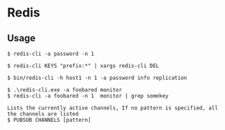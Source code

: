 # Redis

## Usage

    $ redis-cli -a password -n 1

    $ redis-cli KEYS "prefix:*" | xargs redis-cli DEL

    $ bin/redis-cli -h host1 -n 1 -a password info replication

    $ .\redis-cli.exe -a foobared monitor
    $ redis-cli -a foobared -n 1  monitor | grep somekey

    Lists the currently active channels, If no pattern is specified, all the channels are listed
    $ PUBSUB CHANNELS [pattern]

